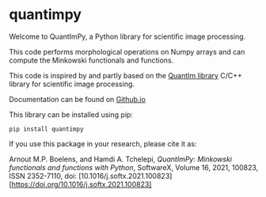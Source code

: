 # quantimpy

Welcome to QuantImPy, a Python library for scientific image processing.

This code performs morphological operations on Numpy arrays and can compute the
Minkowski functionals and functions.

This code is inspired by and partly based on the [QuantIm
library](https://www.ufz.de/index.php?en=39198) C/C++ library for scientific
image processing.

Documentation can be found on [Github.io](https://boeleman.github.io/quantimpy/)

This library can be installed using pip:

`pip install quantimpy`

If you use this package in your research, please cite it as:

Arnout M.P. Boelens, and Hamdi A. Tchelepi, *QuantImPy: Minkowski functionals
and functions with Python*, SoftwareX, Volume 16, 2021, 100823, ISSN 2352-7110,
doi: [10.1016/j.softx.2021.100823][https://doi.org/10.1016/j.softx.2021.100823]

